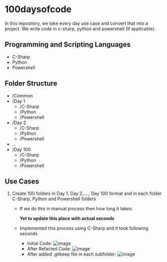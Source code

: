 # 100daysofcode
In this repository, we take every day use case and convert that into a project. We write code in c-sharp, python and powershell (If applicable).

## Programming and Scripting Languages
- C-Sharp
- Python
- Powershell

## Folder Structure 
- /Common
- /Day 1
   - /C-Sharp
   - /Python
   - /Powershell
- /Day 2
   - /C-Sharp
   - /Python
   - /Powershell
- ...
- /Day 100  
   - /C-Sharp
   - /Python
   - /Powershell
 
## Use Cases
1. Create 100 folders in Day 1, Day 2,...., Day 100 format and in each folder C-Sharp, Python and Powershell folders
   - If we do this in manual process then how long it takes:
      
      **Yet to update this place with actual seconds**
      
   - Implemented this process using C-Sharp and it took following seconds
      - Initial Code:  ![image](https://github.com/user-attachments/assets/04b7da29-101a-466f-a605-7b21be2f7fa1)
      - After Refacted Code:  ![image](https://github.com/user-attachments/assets/7cab407d-9687-43fc-b435-c2753fcaf60f)
      - After added .gitkeep file in each subfolder:  ![image](https://github.com/user-attachments/assets/61b7d9c9-f89c-40f8-a694-b451bac342b4)


      


